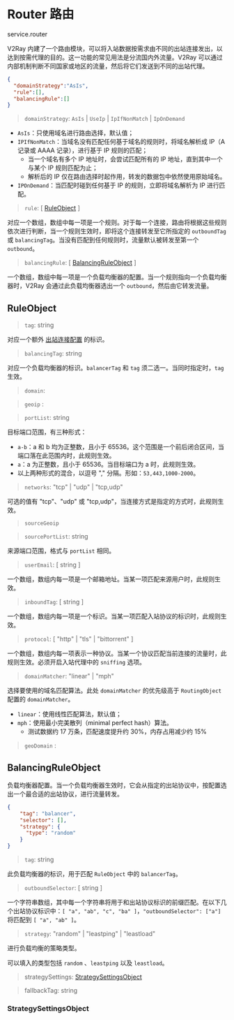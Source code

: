 # Router 路由
service.router

V2Ray 内建了一个路由模块，可以将入站数据按需求由不同的出站连接发出，以达到按需代理的目的。这一功能的常见用法是分流国内外流量。V2Ray 可以通过内部机制判断不同国家或地区的流量，然后将它们发送到不同的出站代理。

```json
{
  "domainStrategy":"AsIs",
  "rule":[],
  "balancingRule":[]
}
```

> `domainStrategy`: `AsIs` | `UseIp` | `IpIfNonMatch` | `IpOnDemand`

* `AsIs`：只使用域名进行路由选择，默认值；
* `IPIfNonMatch`：当域名没有匹配任何基于域名的规则时，将域名解析成 IP（A 记录或 AAAA 记录），进行基于 IP 规则的匹配；
  * 当一个域名有多个 IP 地址时，会尝试匹配所有的 IP 地址，直到其中一个与某个 IP 规则匹配为止；
  * 解析后的 IP 仅在路由选择时起作用，转发的数据包中依然使用原始域名。
* `IPOnDemand`：当匹配时碰到任何基于 IP 的规则，立即将域名解析为 IP 进行匹配。

> `rule`: [ [RuleObject](#RuleObject) ]

对应一个数组，数组中每一项是一个规则。对于每一个连接，路由将根据这些规则依次进行判断，当一个规则生效时，即将这个连接转发至它所指定的 `outboundTag` 或 `balancingTag`。当没有匹配到任何规则时，流量默认被转发至第一个 `outbound`。

> `balancingRule`: [ [BalancingRuleObject](#BalancingRuleObject) ]

一个数组，数组中每一项是一个负载均衡器的配置。当一个规则指向一个负载均衡器时，V2Ray 会通过此负载均衡器选出一个 `outbound`，然后由它转发流量。

## RuleObject

> `tag`: string

对应一个额外 [出站连接配置](outbounds.md) 的标识。

> `balancingTag`: string

对应一个负载均衡器的标识。`balancerTag` 和 `tag` 须二选一。当同时指定时，`tag` 生效。

> `domain`:

> `geoip` :

> `portList`: string

目标端口范围，有三种形式：

* `a-b`：a 和 b 均为正整数，且小于 65536。这个范围是一个前后闭合区间，当端口落在此范围内时，此规则生效。
* `a`：a 为正整数，且小于 65536。当目标端口为 a 时，此规则生效。
* 以上两种形式的混合，以逗号 "," 分隔。形如：`53,443,1000-2000`。

> `networks`: "tcp" | "udp" | "tcp,udp"

可选的值有 "tcp"、"udp" 或 "tcp,udp"，当连接方式是指定的方式时，此规则生效。

> `sourceGeoip`

> `sourcePortList`: string

来源端口范围，格式与 `portList` 相同。

> `userEmail`: [ string ]

一个数组，数组内每一项是一个邮箱地址。当某一项匹配来源用户时，此规则生效。

> `inboundTag`: [ string ]

一个数组，数组内每一项是一个标识。当某一项匹配入站协议的标识时，此规则生效。

> `protocol`: \[ "http" | "tls" | "bittorrent" \]

一个数组，数组内每一项表示一种协议。当某一个协议匹配当前连接的流量时，此规则生效。必须开启入站代理中的 `sniffing` 选项。

> `domainMatcher`: "linear" | "mph"

选择要使用的域名匹配算法。此处 `domainMatcher` 的优先级高于 `RoutingObject` 配置的 `domainMatcher`。

* `linear`：使用线性匹配算法，默认值；
* `mph`：使用最小完美散列（minimal perfect hash）算法。
  * 测试数据约 17 万条，匹配速度提升约 30%，内存占用减少约 15%

> `geoDomain` :

## BalancingRuleObject

负载均衡器配置。当一个负载均衡器生效时，它会从指定的出站协议中，按配置选出一个最合适的出站协议，进行流量转发。

```json
{
    "tag": "balancer",
    "selector": [],
    "strategy": {
      "type": "random"
    }
}
```

> `tag`: string

此负载均衡器的标识，用于匹配 `RuleObject` 中的 `balancerTag`。

> `outboundSelector`: \[ string \]

一个字符串数组，其中每一个字符串将用于和出站协议标识的前缀匹配。在以下几个出站协议标识中：`[ "a", "ab", "c", "ba" ]`，`"outboundSelector": ["a"]` 将匹配到 `[ "a", "ab" ]`。

> `strategy`: "random" | "leastping" | "leastload"

进行负载均衡的策略类型。

可以填入的类型包括 `random` 、`leastping` 以及 `leastload`。

> strategySettings: [StrategySettingsObject](#StrategySettingsObject)

> fallbackTag: string

### StrategySettingsObject
